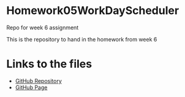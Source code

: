 # Homework05WorkDayScheduler

Repo for week 6 assignment

This is the repository to hand in the homework from week 6

# Links to the files

- [GitHub Repository](https://github.com/laeuler/Homework06WeatherDashboard)
- [GitHub Page](https://laeuler.github.io/Homework06WeatherDashbaord)
